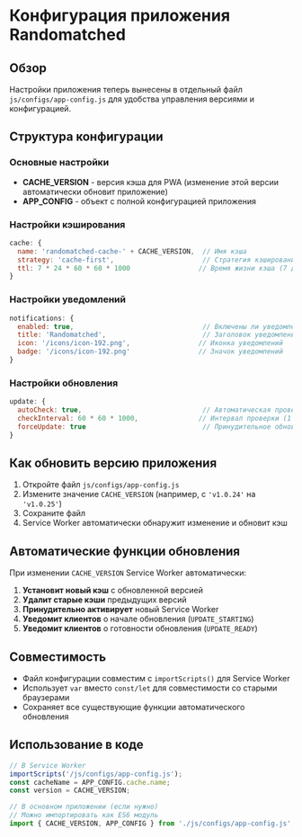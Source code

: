 # Конфигурация приложения Randomatched

## Обзор

Настройки приложения теперь вынесены в отдельный файл `js/configs/app-config.js` для удобства управления версиями и конфигурацией.

## Структура конфигурации

### Основные настройки

- **CACHE_VERSION** - версия кэша для PWA (изменение этой версии автоматически обновит приложение)
- **APP_CONFIG** - объект с полной конфигурацией приложения

### Настройки кэширования

```javascript
cache: {
  name: 'randomatched-cache-' + CACHE_VERSION,  // Имя кэша
  strategy: 'cache-first',                      // Стратегия кэширования
  ttl: 7 * 24 * 60 * 60 * 1000                 // Время жизни кэша (7 дней)
}
```

### Настройки уведомлений

```javascript
notifications: {
  enabled: true,                                // Включены ли уведомления
  title: 'Randomatched',                        // Заголовок уведомлений
  icon: '/icons/icon-192.png',                 // Иконка уведомлений
  badge: '/icons/icon-192.png'                 // Значок уведомлений
}
```

### Настройки обновления

```javascript
update: {
  autoCheck: true,                              // Автоматическая проверка обновлений
  checkInterval: 60 * 60 * 1000,               // Интервал проверки (1 час)
  forceUpdate: true                             // Принудительное обновление
}
```

## Как обновить версию приложения

1. Откройте файл `js/configs/app-config.js`
2. Измените значение `CACHE_VERSION` (например, с `'v1.0.24'` на `'v1.0.25'`)
3. Сохраните файл
4. Service Worker автоматически обнаружит изменение и обновит кэш

## Автоматические функции обновления

При изменении `CACHE_VERSION` Service Worker автоматически:

1. **Установит новый кэш** с обновленной версией
2. **Удалит старые кэши** предыдущих версий
3. **Принудительно активирует** новый Service Worker
4. **Уведомит клиентов** о начале обновления (`UPDATE_STARTING`)
5. **Уведомит клиентов** о готовности обновления (`UPDATE_READY`)

## Совместимость

- Файл конфигурации совместим с `importScripts()` для Service Worker
- Использует `var` вместо `const/let` для совместимости со старыми браузерами
- Сохраняет все существующие функции автоматического обновления

## Использование в коде

```javascript
// В Service Worker
importScripts('/js/configs/app-config.js');
const cacheName = APP_CONFIG.cache.name;
const version = CACHE_VERSION;

// В основном приложении (если нужно)
// Можно импортировать как ES6 модуль
import { CACHE_VERSION, APP_CONFIG } from './js/configs/app-config.js';
```
